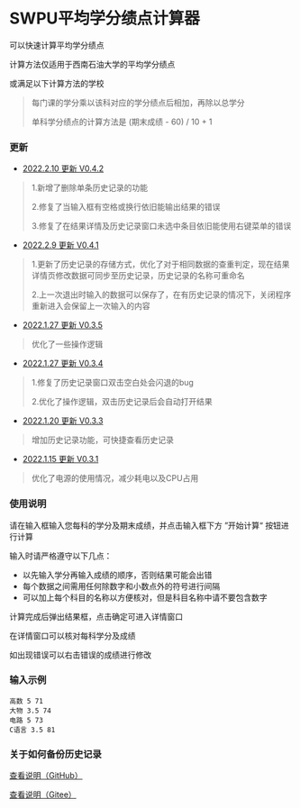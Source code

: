# SWPU平均学分绩点计算器

可以快速计算平均学分绩点

计算方法仅适用于西南石油大学的平均学分绩点

或满足以下计算方法的学校

> 每门课的学分乘以该科对应的学分绩点后相加，再除以总学分
>
> 单科学分绩点的计算方法是 (期末成绩 - 60) / 10 + 1

### 更新

- [2022.2.10 更新 V0.4.2](https://github.com/merept/GradePointAverageCalulatorForSWPU/releases/tag/V0.4.2)

> 1.新增了删除单条历史记录的功能
>
> 2.修复了当输入框有空格或换行依旧能输出结果的错误
>
> 3.修复了在结果详情及历史记录窗口未选中条目依旧能使用右键菜单的错误

- [2022.2.9 更新 V0.4.1](https://github.com/merept/GradePointAverageCalulatorForSWPU/releases/tag/V0.4.1)

> 1.更新了历史记录的存储方式，优化了对于相同数据的查重判定，现在结果详情页修改数据可同步至历史记录，历史记录的名称可重命名
>
> 2.上一次退出时输入的数据可以保存了，在有历史记录的情况下，关闭程序重新进入会保留上一次输入的内容

- [2022.1.27 更新 V0.3.5](https://github.com/merept/GradePointAverageCalulatorForSWPU/releases/tag/V0.3.5)

> 优化了一些操作逻辑

- [2022.1.27 更新 V0.3.4](https://github.com/merept/GradePointAverageCalulatorForSWPU/releases/tag/V0.3.4)

> 1.修复了历史记录窗口双击空白处会闪退的bug
>
> 2.优化了操作逻辑，双击历史记录后会自动打开结果

- [2022.1.20 更新 V0.3.3](https://github.com/merept/GradePointAverageCalulatorForSWPU/releases/tag/V0.3.3)

> 增加历史记录功能，可快捷查看历史记录

- [2022.1.15 更新 V0.3.1](https://github.com/merept/GradePointAverageCalulatorForSWPU/releases/tag/V0.3.1)

> 优化了电源的使用情况，减少耗电以及CPU占用

### 使用说明

请在输入框输入您每科的学分及期末成绩，并点击输入框下方 ”开始计算“ 按钮进行计算

输入时请严格遵守以下几点：

- 以先输入学分再输入成绩的顺序，否则结果可能会出错 
- 每个数据之间需用任何除数字和小数点外的符号进行间隔
- 可以加上每个科目的名称以方便核对，但是科目名称中请不要包含数字

计算完成后弹出结果框，点击确定可进入详情窗口

在详情窗口可以核对每科学分及成绩

如出现错误可以右击错误的成绩进行修改

### 输入示例

```
高数 5 71
大物 3.5 74
电路 5 73
C语言 3.5 81
```

### 关于如何备份历史记录

[查看说明（GitHub）](https://github.com/merept/GradePointAverageCalulatorForSWPU/blob/master/关于如何备份历史记录.md)

[查看说明（Gitee）](https://gitee.com/merept/GradePointAverageCalulatorForSWPU/blob/master/关于如何备份历史记录.md)
